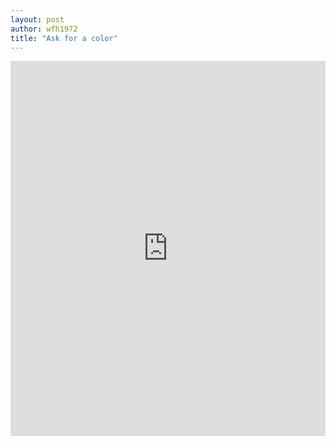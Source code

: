 ```yaml
--- 
layout: post
author: wfh1972
title: "Ask for a color"
---
```

<iframe src="https://trinket.io/embed/python/440483909c" width="100%" height="600" frameborder="0" marginwidth="0" marginheight="0" allowfullscreen></iframe>
